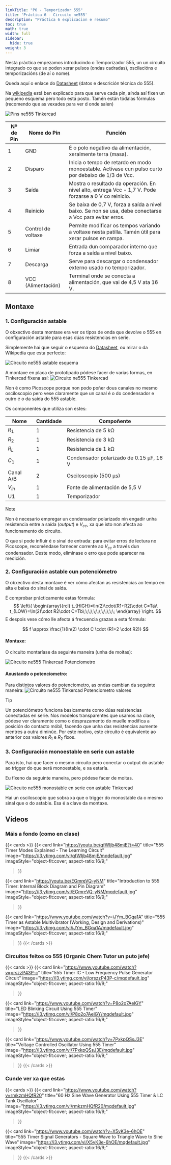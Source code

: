 ```yaml
---
linkTitle: "P6 - Temporizador 555"
title: 'Práctica 6 - Circuito ne555'
description: "Práctica 6 explicacion e resumo"
toc: true
math: true
width: full
sidebar:
  hide: true
weight: 3
---
```


Nesta práctica empezamos introducindo o Temporizador 555, un un circuito integrado co que se poden xerar pulsos (ondas cadradas), oscilacións e temporizacións (de aí o nome).

Queda aquí o enlace do [Datasheet][dt555] (datos e descrición técnica do 555).

Na [wikipedia](https://es.wikipedia.org/wiki/Circuito_integrado_555#Descripci%C3%B3n_de_las_conexiones) está ben explicado para que serve cada pin, aínda así fixen un pequeno esquema pero todo está posto. Tamén están tódalas fórmulas (recomendo que as vexades para ver d onde salen)

![Pins ne555 Tinkercad](/images/adq/ne555_pins.png)

| Nº de Pin | Nome do Pin           | Función                                                                                                     |
|-----------|------------------------|--------------------------------------------------------------------------------------------------------------|
| 1         | GND                    | É o polo negativo da alimentación, xeralmente terra (masa).                                                 |
| 2         | Disparo                | Inicia o tempo de retardo en modo monoestable. Actívase cun pulso curto por debaixo de 1/3 de Vcc.         |
| 3         | Saída                  | Mostra o resultado da operación. En nivel alto, entrega Vcc - 1,7 V. Pode forzarse a 0 V co reinicio.      |
| 4         | Reinicio               | Se baixa de 0,7 V, forza a saída a nivel baixo. Se non se usa, debe conectarse a Vcc para evitar erros.    |
| 5         | Control de voltaxe     | Permite modificar os tempos variando a voltaxe nesta patilla. Tamén útil para xerar pulsos en rampa.       |
| 6         | Limiar                 | Entrada dun comparador interno que forza a saída a nivel baixo.                                             |
| 7         | Descarga               | Serve para descargar o condensador externo usado no temporizador.                                           |
| 8         | VCC (Alimentación)     | Terminal onde se conecta a alimentación, que vai de 4,5 V ata 16 V.                                         |

## Montaxe

### 1. Configuración astable

O obxectivo desta montaxe era ver os tipos de onda que devolve o 555 en configuración astable para esas dúas resistencias en serie.

Simplemente hai que seguir o esquema do [Datasheet][dt555], ou mirar o da Wikipedia que esta perfecto:


![Circuito ne555 astable esquema](/images/adq/ne555_astableWiki.png)


A montaxe en placa de prototipado pódese facer de varias formas, en Tinkercad fíxena así:
![Circuito ne555 Tinkercad](/images/adq/ne555_circuito.png)


Non é como Picoscope porque non podo poñer dous canales no mesmo osciloscopio pero vese claramente que un canal é o do condensador e outro é o da saída do 555 astable.

Os componentes que utiliza son estes:

| Nome       | Cantidade | Compoñente                               |
|------------|-----------|------------------------------------------|
| $R_1$      | 1         | Resistencia de 5 kΩ                      |
| $R_2$      | 1         | Resistencia de 3 kΩ                      |
| $R_L$      | 1         | Resistencia de 1 kΩ                      |
| $C_1$      | 1         | Condensador polarizado de 0.15 µF, 16 V  |
| Canal A/B  | 2         | Osciloscopio (500 µs)                    |
| $V_{in}$   | 1         | Fonte de alimentación de 5,5 V           |
| U1         | 1         | Temporizador                             |


> [!NOTE]  
> Non é necesario empregar un condensador polarizado nin engadir unha resistencia entre a saída (*output*) e $V_{cc}$, xa que isto non afecta ao funcionamento do circuíto.  
>  
> O que si pode influír é o sinal de entrada: para evitar erros de lectura no Picoscope, recoméndase fornecer corrente ao $V_{cc}$ a través dun condensador. Deste modo, elimínase o erro que pode aparecer na medición.

### 2. Configuración astable cun potenciómetro

O obxectivo desta montaxe é ver cómo afectan as resistencias ao tempo en alta e baixa do sinal de saída.

É comprobar prácticamente estas fórmula:
$$
\left\{
\begin{array}{rcl}
t_{HIGH}=\ln(2)\cdot(R1+R2)\cdot C=Ta\\
t_{LOW}=\ln(2)\cdot R2\cdot C=Tb\;\;\;\;\;\;\;\;\;\;\;\;
\end{array}
\right.
$$
E despois vese cómo lle afecta á frecuencia grazas a esta fórmula:

$$
f \approx \frac{1}{ln(2) \cdot C \cdot (R1+2 \cdot R2)}
$$

#### Montaxe:

O circuito montaríase da seguinte maneira (unha de moitas):

![Circuito ne555 Tinkercad Potenciometro](/images/adq/ne555_potenciometro.png)
<br>

#### Axustando o potenciometro:

Para distintos valores do potenciometro, as ondas cambian da seguinte maneira:
![Circuito ne555 Tinkercad Potenciometro valores](/images/adq/ne555_potenciometros.png)


> [!TIP]  
> Un potenciómetro funciona basicamente como dúas resistencias conectadas en serie. Nos modelos transparentes que usamos na clase, pódese ver claramente como o desprazamento do muelle modifica a posición do contacto móbil, facendo que unha das resistencias aumente mentres a outra diminúe. Por este motivo, este circuíto é equivalente ao anterior cos valores $R_1$ e $R_2$ fixos.



### 3. Configuración monoestable en serie cun astable

Para isto, hai que facer o mesmo circuito pero conectar o output do astable ao trigger do que será monoestable, e xa estaría.

Eu fíxeno da seguinte maneira, pero pódese facer de moitas.

![Circuito ne555 monostable en serie con astable Tinkercad](/images/adq/ne555_monostableSerie.png)


Hai un osciloscopio que sobra xa que o trigger do monostable da o mesmo sinal que o do astable. Esa é a clave da montaxe.



## Vídeos

### Máis a fondo (como en clase)

{{< cards >}}
  {{< card
        link="https://youtu.be/qfWIjb48mjE?t=40"
        title="555 Timer Modes Explained - The Learning Circuit"
        image="https://i3.ytimg.com/vi/qfWIjb48mjE/mqdefault.jpg"
        imageStyle="object-fit:cover; aspect-ratio:16/9;"
  >}}

  {{< card
        link="https://youtu.be/EGmreVQ-yNM"
        title="Introduction to 555 Timer: Internal Block Diagram and Pin Diagram"
        image="https://i3.ytimg.com/vi/EGmreVQ-yNM/mqdefault.jpg"
        imageStyle="object-fit:cover; aspect-ratio:16/9;"
  >}}

  {{< card
        link="https://www.youtube.com/watch?v=iJYm_BGqa1A"
        title="555 Timer as Astable Multivibrator (Working, Design and Derivations)"
        image="https://i3.ytimg.com/vi/iJYm_BGqa1A/mqdefault.jpg"
        imageStyle="object-fit:cover; aspect-ratio:16/9;"
  >}}
{{< /cards >}}

### Circuitos feitos co 555 (Organic Chem Tutor un puto jefe)

{{< cards >}}
  {{< card
        link="https://www.youtube.com/watch?v=prszzP43P-c"
        title="555 Timer IC - Low Frequency Pulse Generator Circuit"
        image="https://i3.ytimg.com/vi/prszzP43P-c/mqdefault.jpg"
        imageStyle="object-fit:cover; aspect-ratio:16/9;"
  >}}

  {{< card
        link="https://www.youtube.com/watch?v=P8o2o7AelGY"
        title="LED Blinking Circuit Using 555 Timer"
        image="https://i3.ytimg.com/vi/P8o2o7AelGY/mqdefault.jpg"
        imageStyle="object-fit:cover; aspect-ratio:16/9;"
  >}}

  {{< card
        link="https://www.youtube.com/watch?v=7PxkpQSsJ3E"
        title="Voltage Controlled Oscillator Using 555 Timer"
        image="https://i3.ytimg.com/vi/7PxkpQSsJ3E/mqdefault.jpg"
        imageStyle="object-fit:cover; aspect-ratio:16/9;"
  >}}
{{< /cards >}}

### Cunde ver xa que estas

{{< cards >}}
  {{< card
        link="https://www.youtube.com/watch?v=rmkzmHQfR20"
        title="60 Hz Sine Wave Generator Using 555 Timer & LC Tank Oscillator"
        image="https://i3.ytimg.com/vi/rmkzmHQfR20/mqdefault.jpg"
        imageStyle="object-fit:cover; aspect-ratio:16/9;"
  >}}

  {{< card
        link="https://www.youtube.com/watch?v=X5yK3e-6hOE"
        title="555 Timer Signal Generators - Square Wave to Triangle Wave to Sine Wave"
        image="https://i3.ytimg.com/vi/X5yK3e-6hOE/mqdefault.jpg"
        imageStyle="object-fit:cover; aspect-ratio:16/9;"
  >}}
{{< /cards >}}


[dt555]: https://www.ti.com/lit/ds/symlink/ne555.pdf
